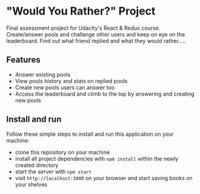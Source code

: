 # "Would You Rather?" Project

Final assessment project for Udacity's React & Redux course.
Create/answer pools and challange other users and keep on eye on the leaderboard. Find out what friend replied and what they would rather.....

## Features

* Answer existing pools
* View pools history and stats on replied pools
* Create new pools users can answer too
* Access the leaderboard and climb to the top by answering and creating new pools

## Install and run

Follow these simple steps to install and run this application on your machine:

* clone this repository on your machine
* install all project dependencies with `npm install` within the newly created directory
* start the server with `npm start`
* visit `http://localhost:3000` on your browser and start saving books on your shelves
